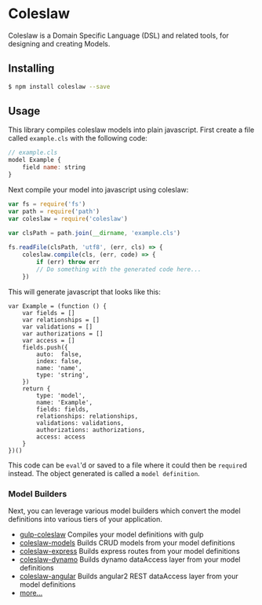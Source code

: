 # Coleslaw

Coleslaw is a Domain Specific Language (DSL) and related tools, for designing and creating Models.

## Installing
```bash
$ npm install coleslaw --save
```

## Usage
This library compiles coleslaw models into plain javascript. First create a file called `example.cls` with the following code:

```javascript
// example.cls
model Example {
    field name: string
}
```

Next compile your model into javascript using coleslaw:

```javascript
var fs = require('fs')
var path = require('path')
var coleslaw = require('coleslaw')

var clsPath = path.join(__dirname, 'example.cls')
 
fs.readFile(clsPath, 'utf8', (err, cls) => {
    coleslaw.compile(cls, (err, code) => {
        if (err) throw err
        // Do something with the generated code here...
    })
```

This will generate javascript that looks like this:

```
var Example = (function () {
    var fields = []
    var relationships = []
    var validations = []
    var authorizations = []
    var access = []
    fields.push({
        auto:  false,
        index: false,
        name: 'name',
        type: 'string',
    })
    return {
        type: 'model',
        name: 'Example',
        fields: fields,
        relationships: relationships,
        validations: validations,
        authorizations: authorizations,
        access: access
    }
})()
```

This code can be `eval`'d or saved to a file where it could then be `require`d instead. The object generated is called a `model definition`.

### Model Builders
Next, you can leverage various model builders which convert the model definitions into various tiers of your application.

- [gulp-coleslaw](http://npmjs.org/package/gulp-coleslaw) Compiles your model definitions with gulp
- [coleslaw-models](http://npmjs.org/package/coleslaw-models) Builds CRUD models from your model definitions 
- [coleslaw-express](http://npmjs.org/package/coleslaw-express) Builds express routes from your model definitions
- [coleslaw-dynamo](http://npmjs.org/package/coleslaw-dynamo) Builds dynamo dataAccess layer from your model definitions
- [coleslaw-angular](http://npmjs.org/package/coleslaw-angular) Builds angular2 REST dataAccess layer from your model definitions
- [more...](https://www.npmjs.com/search?q=coleslaw)